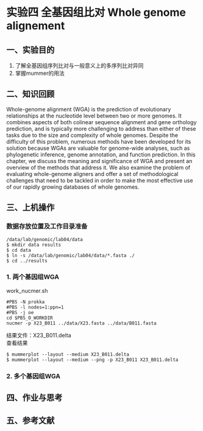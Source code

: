
# 实验四 全基因组比对 Whole genome alignement  
## 一、实验目的  
1. 了解全基因组序列比对与一般意义上的多序列比对异同  
2. 掌握mummer的用法

## 二、知识回顾  
Whole-genome alignment (WGA) is the prediction of evolutionary relationships at the nucleotide level between two or more genomes. It combines aspects of both colinear sequence alignment and gene orthology prediction, and is typically more challenging to address than either of these tasks due to the size and complexity of whole genomes. Despite the difficulty of this problem, numerous methods have been developed for its solution because WGAs are valuable for genome-wide analyses, such as phylogenetic inference, genome annotation, and function prediction. In this chapter, we discuss the meaning and significance of WGA and present an overview of the methods that address it. We also examine the problem of evaluating whole-genome aligners and offer a set of methodological challenges that need to be tackled in order to make the most effective use of our rapidly growing databases of whole genomes.  

## 三、上机操作  
### 数据存放位置及工作目录准备  
```
/data/lab/genomic/lab04/data
$ mkdir data results
$ cd data
$ ln -s /data/lab/genomic/lab04/data/*.fasta ./
$ cd ../results
```
### 1. 两个基因组WGA  

work_nucmer.sh
```
#PBS -N prokka
#PBS -l nodes=1:ppn=1
#PBS -j oe
cd $PBS_O_WORKDIR
nucmer -p X23_B011 ../data/X23.fasta ../data/B011.fasta
```
结果文件：X23_B011.delta  
查看结果  
```
$ mummerplot --layout --medium X23_B011.delta 
$ mummerplot --layout --medium --png -p X23_B011 X23_B011.delta 
```


### 2. 多个基因组WGA

## 四、作业与思考  

## 五、参考文献  
